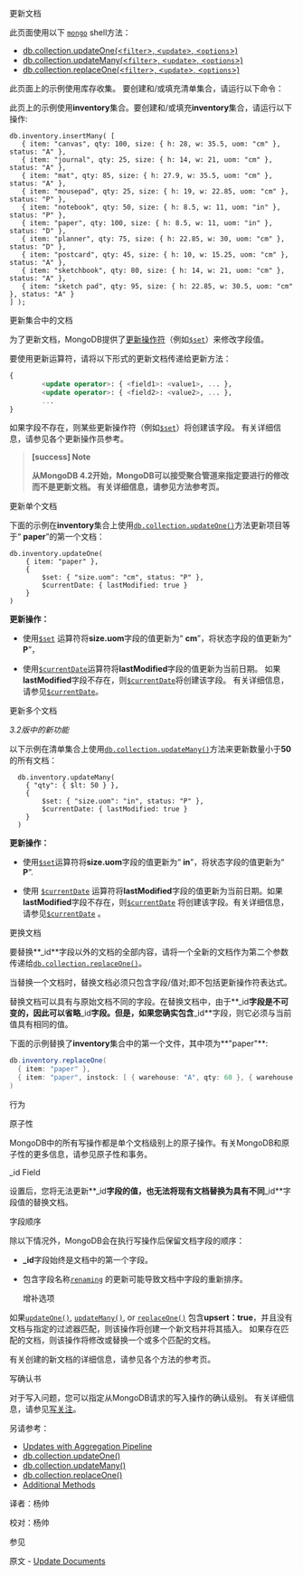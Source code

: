  更新文档

此页面使用以下 [`mongo`](https://docs.mongodb.com/master/reference/program/mongo/bin.mongo)  shell方法：

- [db.collection.updateOne(<`filter`>, <`update`>, <`options`>)](https://docs.mongodb.com/manual/reference/method/db.collection.updateOne/db.collection.updateOne)
- [db.collection.updateMany(<`filter`>, <`update`>, <`options`>)](https://docs.mongodb.com/manual/reference/method/db.collection.updateMany/db.collection.updateMany)
- [db.collection.replaceOne(<`filter`>, <`update`>, <`options`>)](https://docs.mongodb.com/manual/reference/method/db.collection.replaceOne/db.collection.replaceOne)

此页面上的示例使用库存收集。 要创建和/或填充清单集合，请运行以下命令：

此页上的示例使用**inventory**集合。要创建和/或填充**inventory**集合，请运行以下操作:

```shell
db.inventory.insertMany( [
   { item: "canvas", qty: 100, size: { h: 28, w: 35.5, uom: "cm" }, status: "A" },
   { item: "journal", qty: 25, size: { h: 14, w: 21, uom: "cm" }, status: "A" },
   { item: "mat", qty: 85, size: { h: 27.9, w: 35.5, uom: "cm" }, status: "A" },
   { item: "mousepad", qty: 25, size: { h: 19, w: 22.85, uom: "cm" }, status: "P" },
   { item: "notebook", qty: 50, size: { h: 8.5, w: 11, uom: "in" }, status: "P" },
   { item: "paper", qty: 100, size: { h: 8.5, w: 11, uom: "in" }, status: "D" },
   { item: "planner", qty: 75, size: { h: 22.85, w: 30, uom: "cm" }, status: "D" },
   { item: "postcard", qty: 45, size: { h: 10, w: 15.25, uom: "cm" }, status: "A" },
   { item: "sketchbook", qty: 80, size: { h: 14, w: 21, uom: "cm" }, status: "A" },
   { item: "sketch pad", qty: 95, size: { h: 22.85, w: 30.5, uom: "cm" }, status: "A" }
] );
```

 更新集合中的文档

为了更新文档，MongoDB提供了[更新操作符](https://docs.mongodb.com/manual/reference/operator/update)（例如[`$set`](https://docs.mongodb.com/master/reference/operator/update/set/up._S_set)）来修改字段值。

要使用更新运算符，请将以下形式的更新文档传递给更新方法：

```sql
{
		<update operator>: { <field1>: <value1>, ... },
		<update operator>: { <field2>: <value2>, ... },
		...
}
```

如果字段不存在，则某些更新操作符（例如[`$set`](https://docs.mongodb.com/master/reference/operator/update/set/up._S_set)）将创建该字段。 有关详细信息，请参见各个更新操作员参考。

> **[success] Note**
>
> **从MongoDB 4.2开始，MongoDB可以接受聚合管道来指定要进行的修改而不是更新文档。 有关详细信息，请参见方法参考页。**

 更新单个文档

下面的示例在**inventory**集合上使用[`db.collection.updateOne()`](https://docs.mongodb.com/manual/reference/method/db.collection.updateOne/db.collection.updateOne)方法更新项目等于“ **paper**”的第一个文档：

```shell
db.inventory.updateOne(
	{ item: "paper" },
	{
		$set: { "size.uom": "cm", status: "P" }, 
		$currentDate: { lastModified: true }
	}
)
```

**更新操作：**

* 使用[`$set`](https://docs.mongodb.com/master/reference/operator/update/set/up._S_set) 运算符将**size.uom**字段的值更新为“ **cm**”，将状态字段的值更新为“ **P**”，

* 使用[`$currentDate`](https://docs.mongodb.com/master/reference/operator/update/currentDate/up._S_currentDate)运算符将**lastModified**字段的值更新为当前日期。 如果**lastModified**字段不存在，则[`$currentDate`](https://docs.mongodb.com/master/reference/operator/update/currentDate/up._S_currentDate)将创建该字段。 有关详细信息，请参见[`$currentDate`](https://docs.mongodb.com/master/reference/operator/update/currentDate/up._S_currentDate)。

 更新多个文档

*3.2版中的新功能*

以下示例在清单集合上使用[`db.collection.updateMany()`](https://docs.mongodb.com/manual/reference/method/db.collection.updateMany/db.collection.updateMany)方法来更新数量小于**50**的所有文档：

```shell
  db.inventory.updateMany( 
  	{ "qty": { $lt: 50 } },
  	{  
  		$set: { "size.uom": "in", status: "P" }, 
  		$currentDate: { lastModified: true }  
  	}
  )
```

**更新操作：**

* 使用[`$set`](https://docs.mongodb.com/master/reference/operator/update/set/up._S_set)运算符将**size.uom**字段的值更新为“ **in**”，将状态字段的值更新为“ **P**”.

* 使用 [`$currentDate`](https://docs.mongodb.com/master/reference/operator/update/currentDate/up._S_currentDate) 运算符将**lastModified**字段的值更新为当前日期。如果**lastModified**字段不存在，则[`$currentDate`](https://docs.mongodb.com/master/reference/operator/update/currentDate/up._S_currentDate) 将创建该字段。有关详细信息，请参见[`$currentDate`](https://docs.mongodb.com/master/reference/operator/update/currentDate/up._S_currentDate) 。

 更换文档

要替换**_id**字段以外的文档的全部内容，请将一个全新的文档作为第二个参数传递给[`db.collection.replaceOne()`](https://docs.mongodb.com/master/reference/method/db.collection.replaceOne/db.collection.replaceOne)。

当替换一个文档时，替换文档必须只包含字段/值对;即不包括更新操作符表达式。

替换文档可以具有与原始文档不同的字段。在替换文档中，由于**_id**字段是不可变的，因此可以省略**_id**字段。但是，如果您确实包含**_id**字段，则它必须与当前值具有相同的值。

下面的示例替换了**inventory**集合中的第一个文件，其中项为**"paper"**:

 ```powershell
db.inventory.replaceOne(
   { item: "paper" },
   { item: "paper", instock: [ { warehouse: "A", qty: 60 }, { warehouse: "B", qty: 40 } ] }
)
 ```

 行为

 原子性

MongoDB中的所有写操作都是单个文档级别上的原子操作。有关MongoDB和原子性的更多信息，请参见原子性和事务。

 _id Field

设置后，您将无法更新**_id**字段的值，也无法将现有文档替换为具有不同**_id**字段值的替换文档。

 字段顺序

除以下情况外，MongoDB会在执行写操作后保留文档字段的顺序：

* **_id**字段始终是文档中的第一个字段。
* 包含字段名称[`renaming`](https://docs.mongodb.com/master/reference/operator/update/rename/up._S_rename) 的更新可能导致文档中字段的重新排序。

  增补选项

如果[`updateOne()`](https://docs.mongodb.com/master/reference/method/db.collection.updateOne/db.collection.updateOne), [`updateMany()`](https://docs.mongodb.com/master/reference/method/db.collection.updateMany/db.collection.updateMany), or [`replaceOne()`](https://docs.mongodb.com/master/reference/method/db.collection.replaceOne/db.collection.replaceOne) 包含**upsert：true**，并且没有文档与指定的过滤器匹配，则该操作将创建一个新文档并将其插入。 如果存在匹配的文档，则该操作将修改或替换一个或多个匹配的文档。

有关创建的新文档的详细信息，请参见各个方法的参考页。

 写确认书

对于写入问题，您可以指定从MongoDB请求的写入操作的确认级别。 有关详细信息，请参见[写关注](https://docs.mongodb.com/manual/reference/write-concern/)。      

  另请参考：

- [Updates with Aggregation Pipeline](https://docs.mongodb.com/manual/tutorial/update-documents-with-aggregation-pipeline/)
- [db.collection.updateOne()](https://docs.mongodb.com/manual/reference/method/db.collection.updateOne/db.collection.updateOne)
- [db.collection.updateMany()](https://docs.mongodb.com/manual/reference/method/db.collection.updateMany/db.collection.updateMany)
- [db.collection.replaceOne()](https://docs.mongodb.com/manual/reference/method/db.collection.replaceOne/db.collection.replaceOne)
- [Additional Methods](https://docs.mongodb.com/manual/reference/update-methods/additional-updates)



译者：杨帅

校对：杨帅

 参见

原文 - [Update Documents]( https://docs.mongodb.com/manual/tutorial/update-documents/ )

